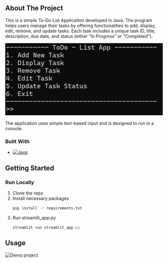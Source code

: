 <!-- ABOUT THE PROJECT -->
## About The Project

This is a simple To-Do List Application developed in Java. The program helps users manage their tasks by offering functionalities to add, display, edit, remove, and update tasks. Each task includes a unique task ID, title, description, due date, and status (either "In Progress" or "Completed").

![View project](resources/view_app.png)

The application uses simple text-based input and is designed to run in a console.

### Built With

* [![Java](https://img.shields.io/badge/java-%23ED8B00.svg?style=for-the-badge&logo=openjdk&logoColor=white)](https://www.java.com/en/)



<!-- GETTING STARTED -->
## Getting Started

### Run Locally

1. Clone the repo
2. Install necessary packages
   ```sh
   pip install -r requirements.txt
   ```
4. Run streamlit_app.py 
   ```js
   streamlit run streamlit_app.py
   ```



<!-- USAGE EXAMPLES -->
## Usage

![Demo project](resources/view_gif.gif)
